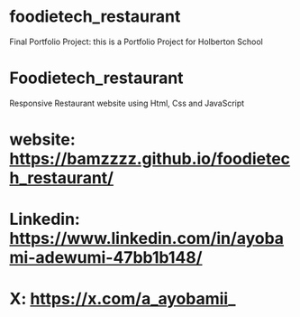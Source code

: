 # foodietech_restaurant
Final Portfolio Project: this is a Portfolio Project for Holberton School
# Foodietech_restaurant
Responsive Restaurant website using Html, Css and JavaScript
# website: https://bamzzzz.github.io/foodietech_restaurant/
# Linkedin: https://www.linkedin.com/in/ayobami-adewumi-47bb1b148/
# X: https://x.com/a_ayobamii_
